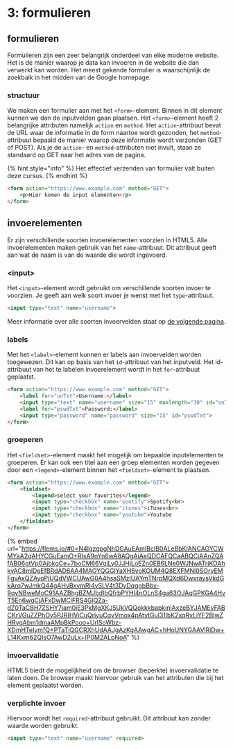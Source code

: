 # 3: formulieren

## formulieren

Formulieren zijn een zeer belangrijk onderdeel van elke moderne website. Het is de manier waarop je data kan invoeren in de website die dan verwerkt kan worden. Het meest gekende formulier is waarschijnlijk de zoekbalk in het midden van de Google homepage.

### structuur

We maken een formulier aan met het `<form>`-element. Binnen in dit element kunnen we dan de inputvelden gaan plaatsen. Het `<form>`-element heeft 2 belangrijke attributen namelijk `action` en `method`. Het `action`-attribuut bevat de URL waar de informatie in de form naartoe wordt gezonden, het `method`-attribuut bepaald de manier waarop deze informatie wordt verzonden (GET of POST). Als je de `action`- en `method`-attributen niet invult, staan ze standaard op GET naar het adres van de pagina.

{% hint style="info" %}
Het effectief verzenden van formulier valt buiten deze cursus.
{% endhint %}

```html
<form action="https://www.example.com" method="GET">
    <p>Hier komen de input elementen</p>
</form>
```

## invoerelementen

Er zijn verschillende soorten invoerelementen voorzien in HTML5. Alle invoerelementen maken gebruik van het `name`-attribuut. Dit attribuut geeft aan wat de naam is van de waarde die wordt ingevoerd.

### \<input>

Het `<input>`-element wordt gebruikt om verschillende soorten invoer te voorzien. Je geeft aan welk soort invoer je wenst met het `type`-attribuut.

```html
<input type="text" name="username">
```

Meer informatie over alle soorten invoervelden staat op [de volgende pagina](https://github.com/barbaralettany/webtech-js/blob/main/html/3-formulieren/html/3_formulieren/invoervelden.md).

### labels

Met het `<label>`-element kunnen er labels aan invoervelden worden toegewezen. Dit kan op basis van het `id`-attribuut van het inputveld. Het id-attribuut van het te labelen invoerelement wordt in het `for`-attribuut geplaatst.

```html
<form action="https://www.example.com" method="GET">
    <label for="unTxt">Username:</label>
    <input type="text" name="username" size="15" maxlength="30" id="unTxt"><br>
    <label for="pswdTxt">Password:</label>
    <input type="password" name="password" size="15" id="pswdTxt">
</form>
```

### groeperen

Het `<fieldset>`-element maakt het mogelijk om bepaalde inputelementen te groeperen. Er kan ook een titel aan een groep elementen worden gegeven door een `<legend>`-element binnen het `<fieldset>`-element te plaatsen.

```html
<form action="https://www.example.com" method="GET">
    <fieldset>
        <legend>select your favorites</legend>
        <input type="checkbox" name="spotify">Spotify<br>
        <input type="checkbox" name="itunes">iTunes<br>            
        <input type="checkbox" name="youtube">Youtube
    </fieldset>
</form>
```

{% embed url="https://flems.io/#0=N4IgzgpgNhDGAuEAmIBcIB0ALeBbKIANCAGYCWMYaA2qAHYCGuEamO+RIsA9nYn6wA8AQgAiAeQDCAFQCaABQCiAAnZQAfAB06gtVp0AjbkgCe+7boCM66VgjLy0JJHjLoEZn0EB6LNe0WJNwATrjKDAhkvAC8miDeEfBRdAD6AA4MAOYQGGlYaXH6yoKOUM4Q8EXFMNl0SOryEMFgvAxQZAyoPjUQdVWCUAwG0A4hsaSMzIUAYmTNrpMQXd6DwxraysVkdGkArq7wJmkQ44gAHvBxymRI4ySLV4t3DyDqggbBbx-9qyNBweMoC91AAZBhgBZMJbdIbQfrbPYHI4nOLnS4ga63OJAqGPKGA4HvT5En6wqCjAFxDwMCiFRS4GlQZa-dZ0TaCBH7ZSHY7jam0jE3PkMgXKJ5UkVQQokkkbapkinjAxzeBYJAMEyFABCKrVGuZZPhOy5PJRIHViCuQriyuCqvVmox4pAtvtGul31lbK2xqRvLiYF2BlwZHRygAbm1dmaAMpBkPooo+UrlSoWbz-XDmHTeIymfQ+PTaTiQGCRXhUdAAJgAzKgAAwgAC+hHoUNYGAAVlRiDw+L14Kxm62QIsO7AwD2uLx+IP0M2ALpNoA" %}

### invoervalidatie

HTML5 biedt de mogelijkheid om de browser (beperkte) invoervalidatie te laten doen. De browser maakt hiervoor gebruik van het attributen die bij het element geplaatst worden.

### verplichte invoer

Hiervoor wordt het `required`-attribuut gebruikt. Dit attribuut kan zonder waarde worden gebruikt.

```html
<input type="text" name="username" required>
```
